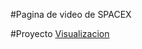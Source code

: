#Pagina de video de SPACEX 

#Proyecto [Visualizacion](https://emiliojes.github.io/spacex-video/ "Visualizacion del proyecto")
